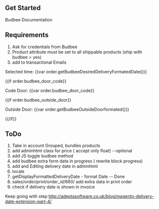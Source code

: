 ## Get Started

Budbee Documentation

## Requirements

1. Ask for credentials from Budbee
2. Product attribute must be set to all shippable products (ship with budbee > yes)
3. add to transactional Emails

<p><span>Selected time:</span> {{var order.getBudbeeDesiredDeliveryFormatedDate()}}</p>
{{if order.budbee_door_code}}<p><span>Code Door: </span>{{var order.budbee_door_code}}</p>
{{if order.budbee_outside_door}}<p><span>Outside Door: </span>{{var order.getBudbeeOutsideDoorformated()}}</p>{{/if}}


## ToDo

1. Take in account Grouped, bundles products
2. add adminhtml class for price ( accept only float)  --optional
3. add JS toggle budbee method
4. add budbee extra form data in progress ( rewrite block progress)
5. add and Editing delivery date in adminhtml
6. locale
7. getDisplayFormattedDeliveryDate - format Date -- Done
8. sales/order/print/order_id/660/  add extra data in print order
9. check if delivery date is shown in invoice

Keep going with step http://adeptasoftware.co.uk/blog/magento-delivery-date-extension-part-4/


